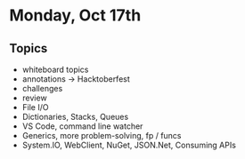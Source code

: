 # Monday, Oct 17th

## Topics

- whiteboard topics
- annotations -> Hacktoberfest
- challenges
- review
- File I/O
- Dictionaries, Stacks, Queues
- VS Code, command line watcher
- Generics, more problem-solving, fp / funcs
- System.IO, WebClient, NuGet, JSON.Net, Consuming APIs


